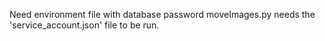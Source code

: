 Need environment file with database password
moveImages.py needs the 'service_account.json' file to be run. 
